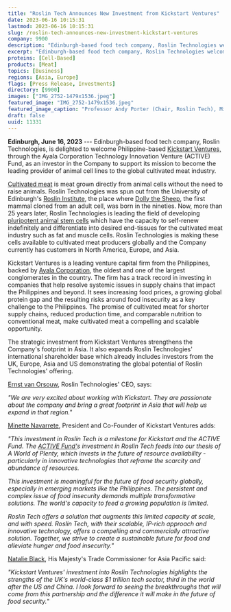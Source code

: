 ```yaml
---
title: "Roslin Tech Announces New Investment from Kickstart Ventures"
date: 2023-06-16 10:15:31
lastmod: 2023-06-16 10:15:31
slug: /roslin-tech-announces-new-investment-kickstart-ventures
company: 9900
description: "Edinburgh-based food tech company, Roslin Technologies welcomes Philippine-based Kickstart Ventures, through the Ayala Corporation Technology Innovation Venture (ACTIVE) Fund, as an investor in the Company to support its mission to become the leading provider of animal cell lines to the global cultivated meat industry."
excerpt: "Edinburgh-based food tech company, Roslin Technologies welcomes Philippine-based Kickstart Ventures, through the Ayala Corporation Technology Innovation Venture (ACTIVE) Fund, as an investor in the Company to support its mission to become the leading provider of animal cell lines to the global cultivated meat industry."
proteins: [Cell-Based]
products: [Meat]
topics: [Business]
regions: [Asia, Europe]
flags: [Press Release, Investments]
directory: [9900]
images: ["IMG_2752-1479x1536.jpeg"]
featured_image: "IMG_2752-1479x1536.jpeg"
featured_image_caption: "Professor Andy Porter (Chair, Roslin Tech), Minette Navarrete (President and CoFounder, Kickstart Ventures), Ernst Van Orsouw (CEO, Roslin Tech), John Clinkenbeard (COO, Roslin Tech)"
draft: false
uuid: 11331
---
```

**Edinburgh, June 16, 2023** --- Edinburgh-based food tech company,
Roslin Technologies, is delighted to welcome Philippine-based [Kickstart
Ventures,](https://kickstart.ph/) through the Ayala Corporation
Technology Innovation Venture (ACTIVE) Fund, as an investor in the
Company to support its mission to become the leading provider of animal
cell lines to the global cultivated meat industry.

[Cultivated
meat](https://gfi.org/science/the-science-of-cultivated-meat/) is meat
grown directly from animal cells without the need to raise animals.
Roslin Technologies was spun out from the University of Edinburgh's
[Roslin Institute](https://www.ed.ac.uk/roslin), the place where [Dolly
the Sheep](https://www.ed.ac.uk/roslin/about/dolly), the first mammal
cloned from an adult cell, was born in the nineties. Now, more than 25
years later, Roslin Technologies is leading the field of developing
[pluripotent animal stem
cells](https://gfi.org/science/the-science-of-cultivated-meat/deep-dive-cultivated-meat-cell-lines/)
which have the capacity to self-renew indefinitely and differentiate
into desired end-tissues for the cultivated meat industry such as fat
and muscle cells. Roslin Technologies is making these cells available to
cultivated meat producers globally and the Company currently has
customers in North America, Europe, and Asia.

Kickstart Ventures is a leading venture capital firm from the
Philippines, backed by [Ayala Corporation](https://ayala.com/), the
oldest and one of the largest conglomerates in the country. The firm has
a track record in investing in companies that help resolve systemic
issues in supply chains that impact the Philippines and beyond. It sees
increasing food prices, a growing global protein gap and the resulting
risks around food insecurity as a key challenge to the Philippines. The
promise of cultivated meat for shorter supply chains, reduced production
time, and comparable nutrition to conventional meat, make cultivated
meat a compelling and scalable opportunity.

The strategic investment from Kickstart Ventures strengthens the
Company's footprint in Asia. It also expands Roslin Technologies'
international shareholder base which already includes investors from the
UK, Europe, Asia and US demonstrating the global potential of Roslin
Technologies' offering.

[Ernst van
Orsouw](https://www.linkedin.com/in/ernst-van-orsouw-25989912/), Roslin
Technologies' CEO, says:

*"We are very excited about working with Kickstart. They are passionate
about the company and bring a great footprint in Asia that will help us
expand in that region."*

[Minette Navarrete](https://www.linkedin.com/in/minettenavarrete/),
President and Co-Founder of Kickstart Ventures adds:

*\"This investment in Roslin Tech is a milestone for Kickstart and the
ACTIVE Fund. The [ACTIVE Fund'](https://kickstart.ph/investment-focus)s
investment in Roslin Tech feeds into our thesis of A World of Plenty,
which invests in the future of resource availability - particularly in
innovative technologies that reframe the scarcity and abundance of
resources.*

*This investment is meaningful for the future of food security globally,
especially in emerging markets like the Philippines. The persistent and
complex issue of food insecurity demands multiple transformative
solutions. The world\'s capacity to feed a growing population is
limited.*

*Roslin Tech offers a solution that augments this limited capacity at
scale, and with speed. Roslin Tech, with their scalable, IP-rich
approach and innovative technology, offers a compelling and commercially
attractive solution. Together, we strive to create a sustainable future
for food and alleviate hunger and food insecurity."*

[Natalie Black,](https://twitter.com/natalieblackuk) His Majesty's Trade
Commissioner for Asia Pacific said:

*"Kickstart Ventures' investment into Roslin Technologies highlights the
strengths of the UK's world-class \$1 trillion tech sector, third in the
world after the US and China. I look forward to seeing the breakthroughs
that will come from this partnership and the difference it will make in
the future of food security.*"
